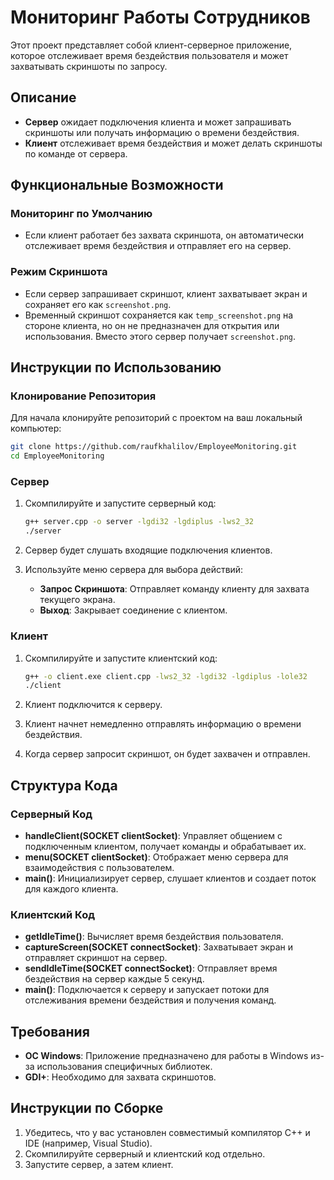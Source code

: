# Мониторинг Работы Сотрудников

Этот проект представляет собой клиент-серверное приложение, которое отслеживает время бездействия пользователя и может захватывать скриншоты по запросу.

## Описание

- **Сервер** ожидает подключения клиента и может запрашивать скриншоты или получать информацию о времени бездействия.
- **Клиент** отслеживает время бездействия и может делать скриншоты по команде от сервера.

## Функциональные Возможности

### Мониторинг по Умолчанию

- Если клиент работает без захвата скриншота, он автоматически отслеживает время бездействия и отправляет его на сервер.

### Режим Скриншота

- Если сервер запрашивает скриншот, клиент захватывает экран и сохраняет его как `screenshot.png`.
- Временный скриншот сохраняется как `temp_screenshot.png` на стороне клиента, но он не предназначен для открытия или использования. Вместо этого сервер получает `screenshot.png`.

## Инструкции по Использованию

### Клонирование Репозитория

Для начала клонируйте репозиторий с проектом на ваш локальный компьютер:

```bash
git clone https://github.com/raufkhalilov/EmployeeMonitoring.git
cd EmployeeMonitoring
```

### Сервер

1. Скомпилируйте и запустите серверный код:
   ```bash
   g++ server.cpp -o server -lgdi32 -lgdiplus -lws2_32
   ./server
   ```

2. Сервер будет слушать входящие подключения клиентов.
3. Используйте меню сервера для выбора действий:
   - **Запрос Скриншота**: Отправляет команду клиенту для захвата текущего экрана.
   - **Выход**: Закрывает соединение с клиентом.

### Клиент

1. Скомпилируйте и запустите клиентский код:
   ```bash
   g++ -o client.exe client.cpp -lws2_32 -lgdi32 -lgdiplus -lole32
   ./client
   ```

2. Клиент подключится к серверу.
3. Клиент начнет немедленно отправлять информацию о времени бездействия.
4. Когда сервер запросит скриншот, он будет захвачен и отправлен.

## Структура Кода

### Серверный Код

- **handleClient(SOCKET clientSocket)**: Управляет общением с подключенным клиентом, получает команды и обрабатывает их.
- **menu(SOCKET clientSocket)**: Отображает меню сервера для взаимодействия с пользователем.
- **main()**: Инициализирует сервер, слушает клиентов и создает поток для каждого клиента.

### Клиентский Код

- **getIdleTime()**: Вычисляет время бездействия пользователя.
- **captureScreen(SOCKET connectSocket)**: Захватывает экран и отправляет скриншот на сервер.
- **sendIdleTime(SOCKET connectSocket)**: Отправляет время бездействия на сервер каждые 5 секунд.
- **main()**: Подключается к серверу и запускает потоки для отслеживания времени бездействия и получения команд.

## Требования

- **ОС Windows**: Приложение предназначено для работы в Windows из-за использования специфичных библиотек.
- **GDI+**: Необходимо для захвата скриншотов.

## Инструкции по Сборке

1. Убедитесь, что у вас установлен совместимый компилятор C++ и IDE (например, Visual Studio).
2. Скомпилируйте серверный и клиентский код отдельно.
3. Запустите сервер, а затем клиент.
